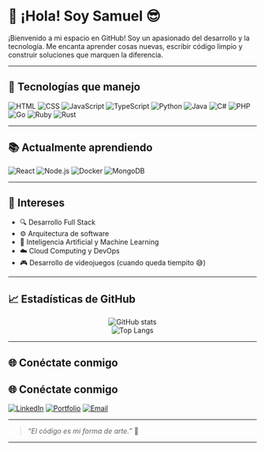 # 👋 ¡Hola! Soy **Samuel** 😎

¡Bienvenido a mi espacio en GitHub! Soy un apasionado del desarrollo y la tecnología. Me encanta aprender cosas nuevas, escribir código limpio y construir soluciones que marquen la diferencia.

---

## 🚀 Tecnologías que manejo

![HTML](https://img.shields.io/badge/HTML5-E34F26?style=flat-square&logo=html5&logoColor=white)
![CSS](https://img.shields.io/badge/CSS3-1572B6?style=flat-square&logo=css3&logoColor=white)
![JavaScript](https://img.shields.io/badge/JavaScript-F7DF1E?style=flat-square&logo=javascript&logoColor=black)
![TypeScript](https://img.shields.io/badge/TypeScript-3178C6?style=flat-square&logo=typescript&logoColor=white)
![Python](https://img.shields.io/badge/Python-3776AB?style=flat-square&logo=python&logoColor=white)
![Java](https://img.shields.io/badge/Java-007396?style=flat-square&logo=java&logoColor=white)
![C#](https://img.shields.io/badge/C%23-239120?style=flat-square&logo=c-sharp&logoColor=white)
![PHP](https://img.shields.io/badge/PHP-777BB4?style=flat-square&logo=php&logoColor=white)
![Go](https://img.shields.io/badge/Go-00ADD8?style=flat-square&logo=go&logoColor=white)
![Ruby](https://img.shields.io/badge/Ruby-CC342D?style=flat-square&logo=ruby&logoColor=white)
![Rust](https://img.shields.io/badge/Rust-000000?style=flat-square&logo=rust&logoColor=white)

---

## 📚 Actualmente aprendiendo

![React](https://img.shields.io/badge/React-20232A?style=flat-square&logo=react&logoColor=61DAFB)
![Node.js](https://img.shields.io/badge/Node.js-339933?style=flat-square&logo=nodedotjs&logoColor=white)
![Docker](https://img.shields.io/badge/Docker-2496ED?style=flat-square&logo=docker&logoColor=white)
![MongoDB](https://img.shields.io/badge/MongoDB-47A248?style=flat-square&logo=mongodb&logoColor=white)

---

## 🧠 Intereses

- 🔍 Desarrollo Full Stack
- ⚙️ Arquitectura de software
- 🤖 Inteligencia Artificial y Machine Learning
- ☁️ Cloud Computing y DevOps
- 🎮 Desarrollo de videojuegos (cuando queda tiempito 😅)

---

## 📈 Estadísticas de GitHub

<p align="center">
  <img src="https://github-readme-stats.vercel.app/api?username=SamuelitoDev&show_icons=true&theme=radical" alt="GitHub stats" />
  <br/>
  <img src="https://github-readme-stats.vercel.app/api/top-langs/?username=SamuelitoDev&layout=compact&theme=radical" alt="Top Langs" />
</p>

---

## 🌐 Conéctate conmigo

## 🌐 Conéctate conmigo

[![LinkedIn](https://img.shields.io/badge/LinkedIn-blue?style=flat-square&logo=linkedin&logoColor=white)](https://www.linkedin.com/in/tuusuario)
[![Portfolio](https://img.shields.io/badge/Portafolio-222?style=flat-square&logo=githubpages&logoColor=white)](https://tuportafolio.com)
[![Email](https://img.shields.io/badge/Gmail-D14836?style=flat-square&logo=gmail&logoColor=white)](mailto:samy.munoz.s@gmail.com?subject=¡Hola%20Samuelito!&body=Te%20escribo%20porque%20me%20interesó%20tu%20perfil%20en%20GitHub.%20¡Hablemos!)




---

> _“El código es mi forma de arte.”_ 🎨

---



